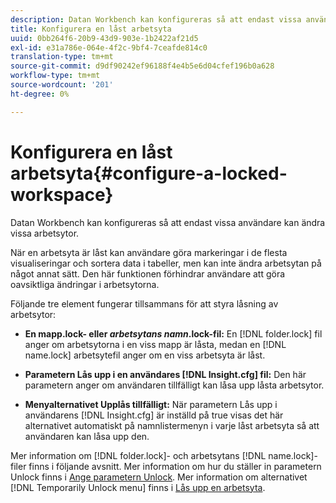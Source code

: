 ```yaml
---
description: Datan Workbench kan konfigureras så att endast vissa användare kan ändra vissa arbetsytor.
title: Konfigurera en låst arbetsyta
uuid: 0bb264f6-20b9-43d9-903e-1b2422af21d5
exl-id: e31a786e-064e-4f2c-9bf4-7ceafde814c0
translation-type: tm+mt
source-git-commit: d9df90242ef96188f4e4b5e6d04cfef196b0a628
workflow-type: tm+mt
source-wordcount: '201'
ht-degree: 0%

---
```


# Konfigurera en låst arbetsyta{#configure-a-locked-workspace}

Datan Workbench kan konfigureras så att endast vissa användare kan ändra vissa arbetsytor.

När en arbetsyta är låst kan användare göra markeringar i de flesta visualiseringar och sortera data i tabeller, men kan inte ändra arbetsytan på något annat sätt. Den här funktionen förhindrar användare att göra oavsiktliga ändringar i arbetsytorna.

Följande tre element fungerar tillsammans för att styra låsning av arbetsytor:

* **En mapp.lock- eller  *arbetsytans namn*.lock-fil:** En  [!DNL folder.lock] fil anger om arbetsytorna i en viss mapp är låsta, medan en  [!DNL name.lock] arbetsytefil anger om en viss arbetsyta är låst.

* **Parametern Lås upp i en användares  [!DNL Insight.cfg] fil:** Den här parametern anger om användaren tillfälligt kan låsa upp låsta arbetsytor.
* **Menyalternativet Upplås tillfälligt:** När parametern Lås upp i användarens  [!DNL Insight.cfg] är inställd på true visas det här alternativet automatiskt på namnlistermenyn i varje låst arbetsyta så att användaren kan låsa upp den.

Mer information om [!DNL folder.lock]- och arbetsytans [!DNL name.lock]-filer finns i följande avsnitt. Mer information om hur du ställer in parametern Unlock finns i [Ange parametern Unlock](../../../../home/c-get-started/c-intf-anlys-ftrs/c-config-locked-wkspc/c-unlck-param.md#concept-b018a85c6217489aa01b17845872df7f). Mer information om alternativet [!DNL Temporarily Unlock menu] finns i [Lås upp en arbetsyta](../../../../home/c-get-started/c-work-worksp/c-unlock-wksp.md#concept-18ada952aecf45c79a806b31b294023e).

